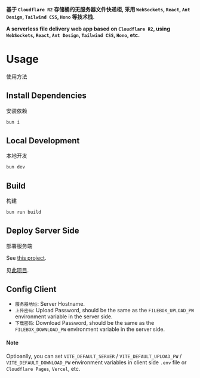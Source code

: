**基于 `Cloudflare R2` 存储桶的无服务器文件快递柜, 采用 `WebSockets`, `React`, `Ant Design`, `Tailwind CSS`, `Hono` 等技术栈.**

**A serverless file delivery web app based on `Cloudflare R2`, using `WebSockets`, `React`, `Ant Design`, `Tailwind CSS`, `Hono`, etc.**

# Usage
使用方法

## Install Dependencies
安装依赖

```bash
bun i
```

## Local Development
本地开发

```bash
bun dev
```

## Build
构建

```bash
bun run build
```

## Deploy Server Side
部署服务端

See [this project](https://github.com/LeafYeeXYZ/MyAPIs).

见[此项目](https://github.com/LeafYeeXYZ/MyAPIs).

## Config Client
- `服务器地址`: Server Hostname.
- `上传密码`: Upload Password, should be the same as the `FILEBOX_UPLOAD_PW` environment variable in the server side.
- `下载密码`: Download Password, should be the same as the `FILEBOX_DOWNLOAD_PW` environment variable in the server side.

#### Note
Optioanlly, you can set `VITE_DEFAULT_SERVER` / `VITE_DEFAULT_UPLOAD_PW` / `VITE_DEFAULT_DOWNLOAD_PW` environment variables in client side `.env` file or `Cloudflare Pages`, `Vercel`, etc.